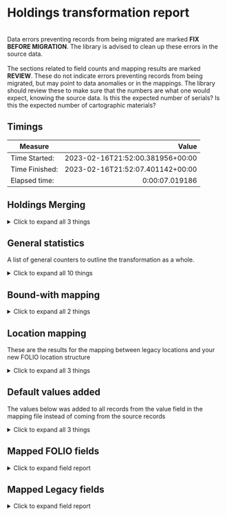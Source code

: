 # Holdings transformation report   
<br/>Data errors preventing records from being migrated are marked **FIX BEFORE MIGRATION**. The library is advised to clean up these errors in the source data.<br/><br/> The sections related to field counts and mapping results are marked **REVIEW**. These do not indicate errors preventing records from being migrated, but may point to data anomalies or in the mappings. The library should review these to make sure that the numbers are what one would expect, knowing the source data. Is this the expected number of serials? Is this the expected number of cartographic materials?
## Timings   
   
Measure | Value   
--- | ---:   
Time Started: | 2023-02-16T21:52:00.381956+00:00   
Time Finished: | 2023-02-16T21:52:07.401142+00:00   
Elapsed time: | 0:00:07.019186   
   
## Holdings Merging    
    
<details><summary>Click to expand all 3 things</summary>     
   
Measure | Count   
--- | ---:   
Previously transformed holdings record loaded | 4   
callNumber empty or not set | 3   
</details>   
   
## General statistics    
A list of general counters to outline the transformation as a whole.    
<details><summary>Click to expand all 10 things</summary>     
   
Measure | Count   
--- | ---:   
Empty rows in csv_items.tsv | 0   
Holdings Records Written to disk | 6   
Holdings already created from Item | 1   
Number of Legacy items in file | 3   
Number of files processed | 1   
Records matched to Instances | 3   
Total rows in csv_items.tsv | 3   
Unique Holdings created from Items | 2   
Unique ID:s written to legacy map | 9   
</details>   
   
## Bound-with mapping    
    
<details><summary>Click to expand all 2 things</summary>     
   
Measure | Count   
--- | ---:   
Number of bib records referenced in item: 1 | 3   
</details>   
   
## Location mapping    
These are the results for the mapping between legacy locations and your new FOLIO location structure    
<details><summary>Click to expand all 3 things</summary>     
   
Measure | Count   
--- | ---:   
Unmapped (Default value was set) -- MAIN - ACDPM -> migration | 2   
Unmapped (Default value was set) -- REN - ACDPM -> migration | 1   
</details>   
   
## Default values added    
The values below was added to all records from the value field in the mapping file instead of coming from the source records    
<details><summary>Click to expand all 3 things</summary>     
   
Measure | Count   
--- | ---:   
True added to notes[0].staffOnly | 3   
f453de0f-8b54-4e99-9180-52932529e3a6 added to notes[0].holdingsNoteTypeId | 3   
</details>   

## Mapped FOLIO fields
<details><summary>Click to expand field report</summary>     

FOLIO Field | Mapped | Unmapped  
--- | --- | ---:  
_version | 0 (0%) | 3 (100%) 
acquisitionFormat | 0 (0%) | 3 (100%) 
acquisitionMethod | 0 (0%) | 3 (100%) 
administrativeNotes | 0 (0%) | 3 (100%) 
bareHoldingsItems | 0 (0%) | 3 (100%) 
callNumber | 0 (0%) | 3 (100%) 
callNumberPrefix | 0 (0%) | 3 (100%) 
callNumberSuffix | 0 (0%) | 3 (100%) 
callNumberTypeId | 0 (0%) | 3 (100%) 
copyNumber | 0 (0%) | 3 (100%) 
digitizationPolicy | 0 (0%) | 3 (100%) 
discoverySuppress | 0 (0%) | 3 (100%) 
effectiveLocationId | 0 (0%) | 3 (100%) 
electronicAccess | 0 (0%) | 3 (100%) 
formerIds | 3 (100%) | 0 (0%) 
holdingsInstance | 0 (0%) | 3 (100%) 
holdingsItems | 0 (0%) | 3 (100%) 
holdingsStatements | 3 (100%) | 0 (0%) 
holdingsStatements.statement | 3 (100%) | 0 (0%) 
holdingsStatementsForIndexes | 0 (0%) | 3 (100%) 
holdingsStatementsForSupplements | 0 (0%) | 3 (100%) 
holdingsTypeId | 3 (100%) | 0 (0%) 
hrid | 0 (0%) | 3 (100%) 
id | 3 (100%) | 0 (0%) 
illPolicy | 0 (0%) | 3 (100%) 
illPolicyId | 0 (0%) | 3 (100%) 
instanceId | 3 (100%) | 0 (0%) 
metadata | 3 (100%) | 0 (0%) 
metadata.createdByUserId | 3 (100%) | 0 (0%) 
metadata.createdDate | 3 (100%) | 0 (0%) 
metadata.updatedByUserId | 3 (100%) | 0 (0%) 
metadata.updatedDate | 3 (100%) | 0 (0%) 
notes | 3 (100%) | 0 (0%) 
notes.holdingsNoteTypeId | 3 (100%) | 0 (0%) 
notes.note | 3 (100%) | 0 (0%) 
notes.staffOnly | 3 (100%) | 0 (0%) 
numberOfItems | 0 (0%) | 3 (100%) 
permanentLocation | 0 (0%) | 3 (100%) 
permanentLocationId | 3 (100%) | 0 (0%) 
receiptStatus | 0 (0%) | 3 (100%) 
receivingHistory | 0 (0%) | 3 (100%) 
retentionPolicy | 0 (0%) | 3 (100%) 
shelvingTitle | 0 (0%) | 3 (100%) 
sourceId | 3 (100%) | 0 (0%) 
statisticalCodeIds | 0 (0%) | 3 (100%) 
tags | 0 (0%) | 3 (100%) 
temporaryLocationId | 0 (0%) | 3 (100%) 
</details>   

## Mapped Legacy fields
<details><summary>Click to expand field report</summary>     

Legacy Field | Present | Mapped | Unmapped  
--- | --- | --- | ---:  
PERM_LOCATION | 3 (100.0%) | 3 (100%) | 0  
Z30_REC_KEY | 3 (100.0%) | 3 (100%) | 0  
fake_instance_id | 3 (100.0%) | 3 (100%) | 0  
</details>   
